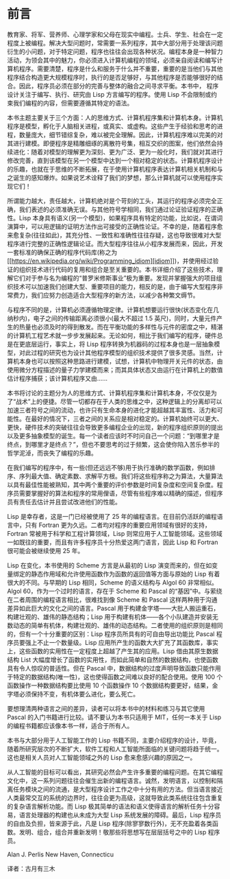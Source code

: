 # 前言

教育家、将军、营养师、心理学家和父母在现实中编程。士兵、学生、社会在一定程度上被编程。解决大型问题时，常需要一系列程序，其中大部分用于处理该问题衍生的小问题，对于特定问题，程序也往往会出现各种状况。编程本身是一种智力活动，为领会其中的魅力，你必须进入计算机编程的领域，必须亲自阅读和编写计算机程序。需要清楚，程序是什么和服务于什么并不重要，重要的是当他们与其他程序结合构造更大规模程序时，执行的是否足够好，与其他程序是否能够很好的结合。因此，程序员必须在部分的完善与整体的融合之间寻求平衡。本书中， 程序设计关注于编写、执行、研究由 Lisp 方言编写的程序。使用 Lisp 不会限制或约束我们编程的内容，但需要遵循其特定的语法。

本书主题主要关于三个方面：人的思维方式、计算机程序集和计算机本身。计算机程序是模型，孵化于人脑相关进程，或真实、或虚构。这些产生于经验和思考的进程，数量庞大，细节错综复杂，难以被完全理解。因此，计算机程序难以完美的对其进行建模。即便程序是精雕细琢的离散符号集，相互交织的图案，他们依然会持续进化：随着对模型的理解更为深刻、更为广泛、更为一般化时，我们就对其进行修改完善，直到该模型在另一个模型中达到一个相对稳定的状态。计算机程序设计的乐趣，也就在于思维的不断拓展，在于使用计算机程序表达计算机相关机制和与之诞生的感知爆炸。如果说艺术诠释了我们的梦想，那么计算机就可以使用程序实现它们！

所谓能力越大，责任越大，计算机绝对是个苛刻的工头，其运行的程序必须完全正确，我们表述的必须准确无误。与其他符号学相同，我们通过论证验证程序的正确性。Lisp 本身具有语义(另一个模型)，如果程序具有特定的功能，比如说，在谓词演算中，可以用逻辑的证明方法作出可接受的正确性论证。不幸的是，随着程序愈来愈复杂(往往如此)，其充分性、一致性和准确性往往存疑，这也导致很难对大型程序进行完整的正确性逻辑论证。而大型程序往往从小程序发展而来，因此，开发一套标准的确保正确的程序代码库(称之为[[https://en.wikipedia.org/wiki/Programming_idiom][idiom]])，并使用经过验证的组织技术进行代码的复用和组合是至关重要的。本书详细介绍了这些技术，理解它们对于参与名为编程的“普罗米修斯事业”极为重要。发现并掌握强大的项目组织技术可以加速我们创建大型、重要项目的能力，相反的是，由于编写大型程序非常费力，我们应努力创造适合大型程序的新方法，以减少各种繁文缛节。

与程序不同的是，计算机必须遵循物理定律。计算机想要运行很快(状态变化在几纳秒内)，电子之间的传输距离必须很小(最大不超过 1.5 英尺)，同时，大量元件产生的热量也必须及时的得到散发。而在平衡功能的多样性与元件的密度之中，精湛的计算机工程艺术就一步步发展起来。无论如何，相比于我们编写的程序，硬件总是在更底层运行，事实上，将 Lisp 程序转换为机器码的过程本身也是一层抽象模型，对此过程的研究也为设计其他程序模型的组织技术提供了很多灵感。当然，计算机本身也可以按照这种思路进行建模，试想，计算机中物理开关元件的状态，由使用微分方程描述的量子力学建模而来；而其具体状态又由运行在计算机上的数值估计程序捕获；该计算机程序又由......

本书将讨论的主题分为人的思维方式、计算机程序集和计算机本身，不仅仅是为了“战术”上的便捷。尽管一切都存在于人类的思维之中，这种逻辑上的分离却可以加速三者符号之间的流动，也许只有生命本身的进化才能超越其丰富性、活力和可能性。在最好的情况下，三者之间的关系应是相对稳定的。计算机始终可以更大、更快，硬件技术的突破往往会导致更多编程企业的出现，新的程序组织原则的提出以及更多抽象模型的诞生。每一个读者应该时不时问自己一个问题：“到哪里才是终点，到哪里才是终点？”，但也不要思考的过于频繁，这会使你陷入苦乐参半的哲学泥淖，而丧失了编程的乐趣。

在我们编写的程序中，有一些(但还远远不够)用于执行准确的数学函数，例如排序、序列最大值、确定素数、求解平方根。我们将这些程序称之为算法，大量算法以具有最佳性能被熟知，其中两个重要的评价参数是时间复杂度和空间复杂度。程序员需要掌握好的算法和程序的常用俚语，尽管有些程序难以精确的描述，但程序员有责任去估计并且尝试改进他们的性能。

Lisp 是幸存者，这是一门已经被使用了 25 年的编程语言。在目前仍活跃的编程语言中，只有 Fortran 更为久远。二者均对程序的重要应用领域有很好的支持，Fortran 常被用于科学和工程计算领域，Lisp 则常应用于人工智能领域。这些领域一如既往的重要，而且有许多程序员十分热爱这两门语言，因此 Lisp 和 Fortran 很可能会被继续使用 25 年。

Lisp 在变化，本书使用的 Scheme 方言是从最初的 Lisp 演变而来的，但在如变量绑定的静态作用域和允许使用函数作为函数的返回值等方面与原始的 Lisp 有着很大的不同。与早期的 Lisp 相同，Scheme 的语义结构与 Algol 60 非常相似。Algol 60，作为一个过时的语言，存在于 Scheme 和 Pascal 的“基因”中。与萦绕在二者周围的编程语言相比，很难找到像 Scheme 和 Pascal 这样两种用于沟通差异如此巨大的文化之间的语言。Pascal 用于构建金字塔——大批人搬运重石，构建壮观的、雄伟的静态结构；Lisp 用于构建有机体——各个小队建造并安装无数动态的简单有机体，构建壮观的、雄伟的动态结构。二者使用的组织原则是相同的，但有一个十分重要的区别：Lisp 程序员所具有的可自由导出功能比 Pascal 程序员要强上不止一个数量级。Lisp 应用所产生的函数大大扩充了其函数库，事实上，这些函数的实用性在一定程度上超越了产生其的应用。Lisp 借由其原生数据结构 List 大幅度增长了函数的实用性，而如此简单和自然的数据结构，也使函数具有令人惊叹的普适性。但在 Pascal 中，数据结构的过度声明导致函数只能作用于特定的数据结构(唯一性)，这也使得函数之间难以良好的配合使用。使用 100 个函数操作一种数据结构要比使用 10 个函数操作 10 个数据结构要更好，结果，金字塔必须保持不变，有机体要么进化，要么死亡。

要想理清两种语言之间的差异，读者可以将本书中的材料和练习与其它使用 Pascal 的入门书籍进行比较。请不要认为本书只适用于 MIT，任何一本关于 Lisp 的编程书籍都应该像本书一样，适合于所有人。

本书与大部分用于人工智能工作的 Lisp 书籍不同，主要介绍程序的设计，毕竟，随着所研究层次的不断扩大，软件工程和人工智能所面临的关键问题将趋于统一。这也是相关人员对人工智能领域之外的 Lisp 愈来愈感兴趣的原因之一。

从人工智能的目标可以看出，其研究必然会产生许多重要的编程问题。在其它编程文化中，这一系列问题往往会催生出新的编程语言。诚然，发明语言，以控制和隔离任务模块之间的流通，是大型程序设计工作之中十分有用的方法。但当语言接近人类最常交互的系统的边界时，往往会更为高级，这就导致此类系统往往包含重复的复杂语言解析功能。而 Lisp 极其简单的语法和语义使得语言的解析任务十分容易，语言处理器的构建也从未成为大型 Lisp 系统发展的障碍。最后，Lisp 程序员的自由及负担，皆来源于此，凡是 Lisp 程序(除寥寥数行外)，无不充盈着各类函数。发明、组合，组合并重新发明！敬那些将思想写在层层括号之中的 Lisp 程序员。

Alan J. Perlis
New Haven, Connecticu

译者：古月有三木
